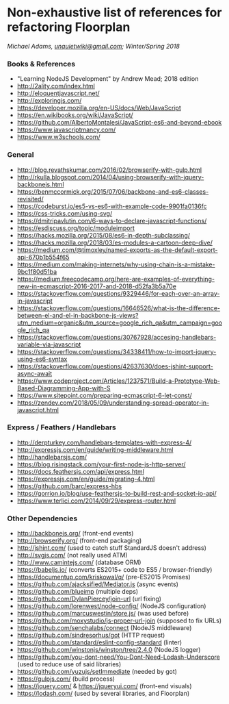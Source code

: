 Non-exhaustive list of references for refactoring Floorplan
=========

*Michael Adams, unquietwiki@gmail.com; Winter/Spring 2018*

### Books & References

- "Learning NodeJS Development" by Andrew Mead; 2018 edition
- http://2ality.com/index.html
- http://eloquentjavascript.net/
- http://exploringjs.com/
- https://developer.mozilla.org/en-US/docs/Web/JavaScript
- https://en.wikibooks.org/wiki/JavaScript/
- https://github.com/AlbertoMontalesi/JavaScript-es6-and-beyond-ebook
- https://www.javascriptmancy.com/
- https://www.w3schools.com/

### General

- http://blog.revathskumar.com/2016/02/browserify-with-gulp.html
- http://rkulla.blogspot.com/2014/04/using-browserify-with-jquery-backbonejs.html
- https://benmccormick.org/2015/07/06/backbone-and-es6-classes-revisited/
- https://codeburst.io/es5-vs-es6-with-example-code-9901fa0136fc
- https://css-tricks.com/using-svg/
- https://dmitripavlutin.com/6-ways-to-declare-javascript-functions/
- https://esdiscuss.org/topic/moduleimport
- https://hacks.mozilla.org/2015/08/es6-in-depth-subclassing/
- https://hacks.mozilla.org/2018/03/es-modules-a-cartoon-deep-dive/
- https://medium.com/@timoxley/named-exports-as-the-default-export-api-670b1b554f65
- https://medium.com/making-internets/why-using-chain-is-a-mistake-9bc1f80d51ba
- https://medium.freecodecamp.org/here-are-examples-of-everything-new-in-ecmascript-2016-2017-and-2018-d52fa3b5a70e
- https://stackoverflow.com/questions/9329446/for-each-over-an-array-in-javascript
- https://stackoverflow.com/questions/16646526/what-is-the-difference-between-el-and-el-in-backbone-js-views?utm_medium=organic&utm_source=google_rich_qa&utm_campaign=google_rich_qa
- https://stackoverflow.com/questions/30767928/accesing-handlebars-variable-via-javascript
- https://stackoverflow.com/questions/34338411/how-to-import-jquery-using-es6-syntax
- https://stackoverflow.com/questions/42637630/does-jshint-support-async-await
- https://www.codeproject.com/Articles/1237571/Build-a-Prototype-Web-Based-Diagramming-App-with-S
- https://www.sitepoint.com/preparing-ecmascript-6-let-const/
- https://zendev.com/2018/05/09/understanding-spread-operator-in-javascript.html

### Express / Feathers / Handlebars

- http://derpturkey.com/handlebars-templates-with-express-4/
- http://expressjs.com/en/guide/writing-middleware.html
- http://handlebarsjs.com/
- https://blog.risingstack.com/your-first-node-js-http-server/
- https://docs.feathersjs.com/api/express.html
- https://expressjs.com/en/guide/migrating-4.html
- https://github.com/barc/express-hbs
- https://gorrion.io/blog/use-feathersjs-to-build-rest-and-socket-io-api/
- https://www.terlici.com/2014/09/29/express-router.html

### Other Dependencies

- http://backbonejs.org/ (front-end events)
- http://browserify.org/ (front-end packaging)
- http://jshint.com/ (used to catch stuff StandardJS doesn't address)
- http://svgjs.com/ (not really used ATM)
- http://www.camintejs.com/ (database ORM)
- https://babeljs.io/ (converts ES2015+ code to ES5 / browser-friendly)
- https://documentup.com/kriskowal/q/ (pre-ES2015 Promises)
- https://github.com/ajacksified/Mediator.js (async events)
- https://github.com/blueimp (multiple deps)
- https://github.com/DylanPiercey/join-url (url fixing)
- https://github.com/lorenwest/node-config/ (NodeJS configuration)
- https://github.com/marcuswestin/store.js/ (was used before)
- https://github.com/moxystudio/js-proper-url-join (supposed to fix URLs)
- https://github.com/senchalabs/connect (NodeJS middleware)
- https://github.com/sindresorhus/got (HTTP request)
- https://github.com/standard/eslint-config-standard (linter)
- https://github.com/winstonjs/winston/tree/2.4.0 (NodeJS logger)
- https://github.com/you-dont-need/You-Dont-Need-Lodash-Underscore (used to reduce use of said libraries)
- https://github.com/yuzujs/setImmediate (needed by got)
- https://gulpjs.com/ (build process)
- https://jquery.com/ & https://jqueryui.com/ (front-end visuals)
- https://lodash.com/ (used by several libraries, and Floorplan)
